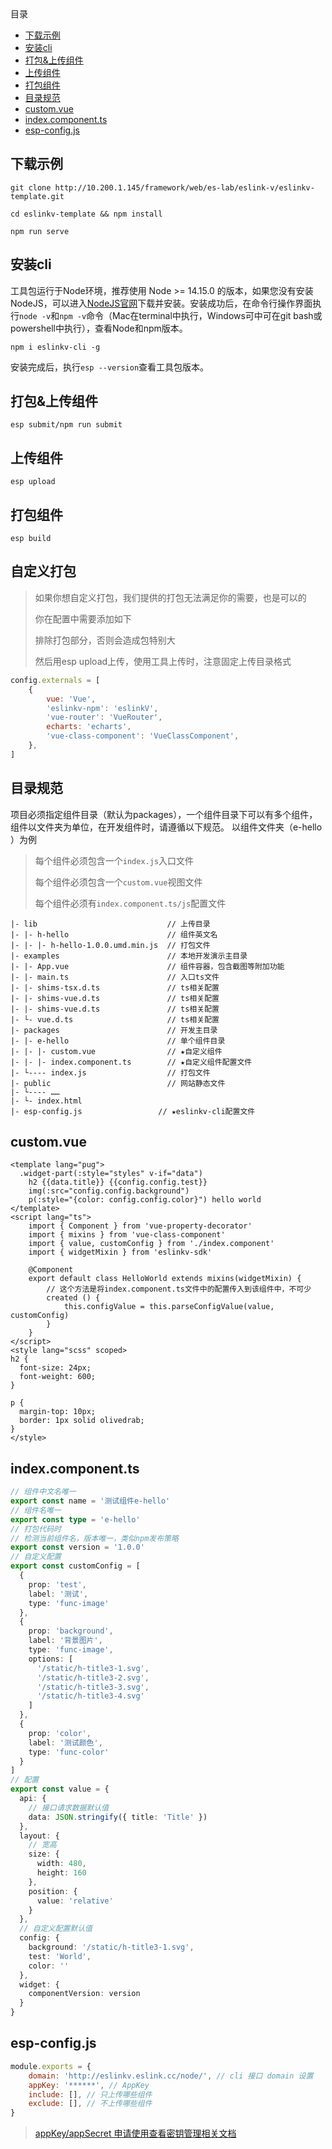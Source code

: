 <!-- START doctoc generated TOC please keep comment here to allow auto update -->
<!-- DON'T EDIT THIS SECTION, INSTEAD RE-RUN doctoc TO UPDATE -->
<div class="help-menu pos-f">目录</div>

- [下载示例](#%E4%B8%8B%E8%BD%BD%E7%A4%BA%E4%BE%8B)
- [安装cli](#%E5%AE%89%E8%A3%85cli)
- [打包&上传组件](#%E6%89%93%E5%8C%85%E4%B8%8A%E4%BC%A0%E7%BB%84%E4%BB%B6)
- [上传组件](#%E4%B8%8A%E4%BC%A0%E7%BB%84%E4%BB%B6)
- [打包组件](#%E6%89%93%E5%8C%85%E7%BB%84%E4%BB%B6)
- [目录规范](#%E7%9B%AE%E5%BD%95%E8%A7%84%E8%8C%83)
- [custom.vue](#customvue)
- [index.component.ts](#indexcomponentts)
- [esp-config.js](#esp-configjs)

<!-- END doctoc generated TOC please keep comment here to allow auto update -->

## 下载示例
```
git clone http://10.200.1.145/framework/web/es-lab/eslink-v/eslinkv-template.git
```

```
cd eslinkv-template && npm install
```

```
npm run serve
```

## 安装cli

工具包运行于Node环境，推荐使用 Node >= 14.15.0 的版本，如果您没有安装NodeJS，可以进入[NodeJS官网](https://nodejs.org/)下载并安装。安装成功后，在命令行操作界面执行`node -v`和`npm -v`命令（Mac在terminal中执行，Windows可中可在git bash或powershell中执行），查看Node和npm版本。
```
npm i eslinkv-cli -g
```
安装完成后，执行`esp --version`查看工具包版本。

## 打包&上传组件
```
esp submit/npm run submit
```

## 上传组件
```
esp upload
```

## 打包组件
```
esp build
```
## 自定义打包
> 如果你想自定义打包，我们提供的打包无法满足你的需要，也是可以的
> 
> 你在配置中需要添加如下
> 
> 排除打包部分，否则会造成包特别大
> 
> 然后用esp upload上传，使用工具上传时，注意固定上传目录格式

```javascript
config.externals = [
	{
		vue: 'Vue',
		'eslinkv-npm': 'eslinkV',
		'vue-router': 'VueRouter',
		echarts: 'echarts',
		'vue-class-component': 'VueClassComponent',
	},
]
```

## 目录规范

项目必须指定组件目录（默认为packages），一个组件目录下可以有多个组件，组件以文件夹为单位，在开发组件时，请遵循以下规范。
以组件文件夹（e-hello ）为例

> 每个组件必须包含一个`index.js`入口文件
>
> 每个组件必须包含一个`custom.vue`视图文件
>
> 每个组件必须有`index.component.ts/js`配置文件

```
|- lib                             // 上传目录
|- |- h-hello                      // 组件英文名
|- |- |- h-hello-1.0.0.umd.min.js  // 打包文件
|- examples                        // 本地开发演示主目录
|- |- App.vue                      // 组件容器，包含截图等附加功能
|- |- main.ts                      // 入口ts文件
|- |- shims-tsx.d.ts               // ts相关配置
|- |- shims-vue.d.ts               // ts相关配置
|- |- shims-vue.d.ts               // ts相关配置
|- └- vue.d.ts                     // ts相关配置
|- packages                        // 开发主目录
|- |- e-hello                      // 单个组件目录
|- |- |- custom.vue                // ★自定义组件
|- |- |- index.component.ts        // ★自定义组件配置文件
|- └---- index.js                  // 打包文件
|- public                          // 网站静态文件
|- └---- ……                      
|- └- index.html           
|- esp-config.js                 // ★eslinkv-cli配置文件   
```

## custom.vue
```
<template lang="pug">
  .widget-part(:style="styles" v-if="data")
    h2 {{data.title}} {{config.config.test}}
    img(:src="config.config.background")
    p(:style="{color: config.config.color}") hello world
</template>
<script lang="ts">
	import { Component } from 'vue-property-decorator'
	import { mixins } from 'vue-class-component'
	import { value, customConfig } from './index.component'
	import { widgetMixin } from 'eslinkv-sdk'

    @Component
	export default class HelloWorld extends mixins(widgetMixin) {
		// 这个方法是将index.component.ts文件中的配置传入到该组件中，不可少
		created () {
			this.configValue = this.parseConfigValue(value, customConfig)
		}
	}
</script>
<style lang="scss" scoped>
h2 {
  font-size: 24px;
  font-weight: 600;
}

p {
  margin-top: 10px;
  border: 1px solid olivedrab;
}
</style>
```
## index.component.ts
```ts
// 组件中文名唯一
export const name = '测试组件e-hello'
// 组件名唯一
export const type = 'e-hello'
// 打包代码时
// 检测当前组件名，版本唯一，类似npm发布策略
export const version = '1.0.0'
// 自定义配置
export const customConfig = [
  {
    prop: 'test',
    label: '测试',
    type: 'func-image'
  },
  {
    prop: 'background',
    label: '背景图片',
    type: 'func-image',
    options: [
      '/static/h-title3-1.svg',
      '/static/h-title3-2.svg',
      '/static/h-title3-3.svg',
      '/static/h-title3-4.svg'
    ]
  },
  {
    prop: 'color',
    label: '测试颜色',
    type: 'func-color'
  }
]
// 配置
export const value = {
  api: {
    // 接口请求数据默认值
    data: JSON.stringify({ title: 'Title' })
  },
  layout: {
    // 宽高
    size: {
      width: 480,
      height: 160
    },
    position: {
      value: 'relative'
    }
  },
  // 自定义配置默认值
  config: {
    background: '/static/h-title3-1.svg',
    test: 'World',
    color: ''
  },
  widget: {
    componentVersion: version
  }
}
```
## esp-config.js
```javascript
module.exports = {
    domain: 'http://eslinkv.eslink.cc/node/', // cli 接口 domain 设置
    appKey: '******', // AppKey
    include: [], // 只上传哪些组件
    exclude: [], // 不上传哪些组件
}
```

> [appKey/appSecret 申请使用查看密钥管理相关文档](/help/HowToSecretKey)
